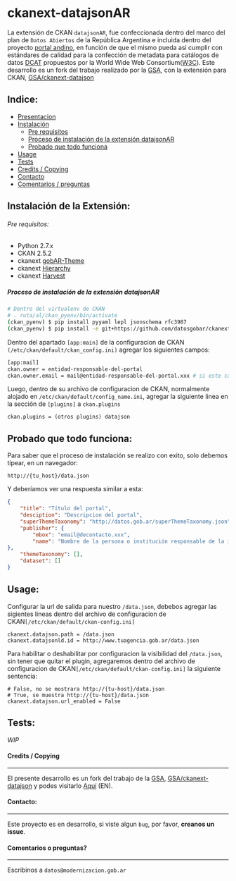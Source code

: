 # ckanext-datajsonAR

La extensión de CKAN `datajsonAR`, fue confeccionada dentro del marco del plan de `Datos Abiertos` de la República Argentina e incluida dentro del proyecto [portal andino](https://github.com/datosgobar/portal-andino), en función de que el mismo pueda asi cumplir con estándares de calidad para la confección de metadata para catálogos de datos [DCAT](https://www.w3.org/TR/vocab-dcat) propuestos por la World Wide Web Consortium([W3C](www.w3c.es)). 
Este desarrollo es un fork del trabajo realizado por la [GSA](https://github.com/GSA), con la extensión para CKAN, [GSA/ckanext-datajson](https://github.com/GSA/ckanext-datajson)

Indice:
------
+ [Presentacion](#ckanext-datajsonar)
+ [Instalación](##instalación-de-la-extensión)
    + [Pre requisitos](#pre-requisitos)
    + [Proceso de instalación de la extensión datajsonAR](#proceso-de-instalación-de-la-extensión-datajsonar)
    + [Probado que todo funciona](#probado-que-todo-funciona)
+ [Usage](#usage)
+ [Tests](#tests)
+ [Credits / Copying](#credits--copying)
+ [Contacto](#contacto)
+ [Comentarios / preguntas](#comentarios-o-preguntas)



Instalación de la Extensión:
---

###### Pre requisitos:
+ Python 2.7.x 
+ CKAN 2.5.2
+ ckanext [gobAR-Theme](https://github.com/gobabiertoAR/distribuible.datos.gob.ar)
+ ckanext [Hierarchy](https://github.com/datagovuk/ckanext-hierarchy)
+ ckanext [Harvest](https://github.com/ckan/ckanext-harvestt)

##### Proceso de instalación de la extensión datajsonAR
```bash
# Dentro del virtualenv de CKAN
# . ruta/al/ckan_pyenv/bin/activate
(ckan_pyenv) $ pip install pyyaml lepl jsonschema rfc3987
(ckan_pyenv) $ pip install -e git+https://github.com/datosgobar/ckanext-datajson.git#egg=ckanext-datajson
```
Dentro del apartado `[app:main]` de la configuracion de CKAN `(/etc/ckan/default/ckan_config.ini)` agregar los siguientes campos:
```bash
[app:mail]
ckan.owner = entidad-responsable-del-portal
ckan.owner.email = mail@entidad-responsable-del-portal.xxx # si este campo no se define, esta info se tomara del area de "contacto" de GobAr-Theme
```
Luego, dentro de su archivo de configuracion de CKAN, normalmente alojado en `/etc/ckan/default/config_name.ini`, agregar la siguiente linea en la sección de `[plugins]` a `ckan.plugins`

	ckan.plugins = (otros plugins) datajson

Probado que todo funciona:
---
Para saber que el proceso de instalación se realizo con exito, solo debemos tipear, en un navegador:
	
	http://{tu_host}/data.json

Y deberíamos ver una respuesta similar a esta:
```JSON
{
    "title": "Título del portal",
    "desciption": "Descripcion del portal",
    "superThemeTaxonomy": "http://datos.gob.ar/superThemeTaxonomy.json",
    "publisher": {
        "mbox": "email@decontacto.xxx",
        "name": "Nombre de la persona o institución responsable de la instancia CKAN."
},
	"themeTaxonomy": [],
	"dataset": []
}
```


Usage:
---
Configurar la url de salida para nuestro `/data.json`, debebos agregar las sigientes lineas dentro del archivo de configuracion 
de CKAN`[/etc/ckan/default/ckan-config.ini]`

	ckanext.datajson.path = /data.json
	ckanext.datajsonld.id = http://www.tuagencia.gob.ar/data.json

Para habilitar o deshabilitar por configuracion la visibilidad del `/data.json`, sin tener que quitar el plugin, agregaremos dentro del archivo de configuracion de CKAN`[/etc/ckan/default/ckan-config.ini]` la siguiente sentencia:
	
	# False, no se mostrara http://{tu-host}/data.json
	# True, se muestra http://{tu-host}/data.json
    ckanext.datajson.url_enabled = False 



Tests:
---
*WIP*


#### Credits / Copying
---
El presente desarrollo es un fork del trabajo de la [GSA](link), [GSA/ckanext-datajson](https://github.com/GSA/ckanext-datajson) y podes visitarlo [Aquí](https://github.com/GSA/ckanext-datajson/blob/master/README.md) (EN).

#### Contacto:
---
Este proyecto es en desarrollo, si viste algun `bug`, por favor, **creanos un issue**.

#### Comentarios o preguntas?
---
Escribinos a `datos@modernizacion.gob.ar`
